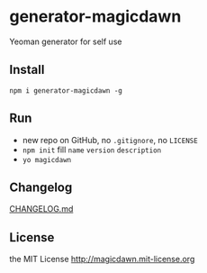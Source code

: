 # generator-magicdawn
Yeoman generator for self use

## Install

```
npm i generator-magicdawn -g
```

## Run

- new repo on GitHub, no `.gitignore`, no `LICENSE`
- `npm init` fill `name` `version` `description`
- `yo magicdawn`

## Changelog
[CHANGELOG.md](CHANGELOG.md)

## License
the MIT License http://magicdawn.mit-license.org